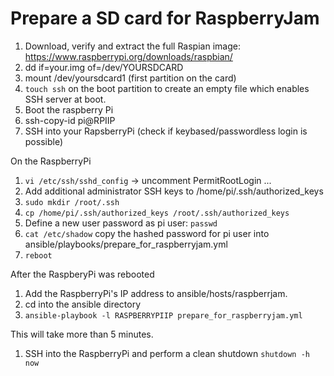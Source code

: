# Prepare a SD card for RaspberryJam

1. Download, verify and extract the full Raspian image: https://www.raspberrypi.org/downloads/raspbian/
2. dd if=your.img of=/dev/YOURSDCARD
3. mount /dev/yoursdcard1 (first partition on the card)
4. ```touch ssh``` on the boot partition to create an empty file which enables SSH server at boot.
5. Boot the raspberry Pi
6. ssh-copy-id pi@RPIIP
7. SSH into your RapsberryPi (check if keybased/passwordless login is possible)

On the RaspberryPi

1. ```vi /etc/ssh/sshd_config``` -> uncomment PermitRootLogin ...
2. Add additional administrator SSH keys to /home/pi/.ssh/authorized_keys
3. ```sudo mkdir /root/.ssh```
4. ```cp /home/pi/.ssh/authorized_keys /root/.ssh/authorized_keys```
5. Define a new user password as pi user: ```passwd```
6. ```cat /etc/shadow``` copy the hashed password for pi user into ansible/playbooks/prepare_for_raspberryjam.yml
7. ```reboot```

After the RaspberyPi was rebooted

1. Add the RaspberryPi's IP address to ansible/hosts/raspberrjam.
2. cd into the ansible directory
3. ```ansible-playbook -l RASPBERRYPIIP prepare_for_raspberryjam.yml```

This will take more than 5 minutes.

1. SSH into the RaspberryPi and perform a clean shutdown ```shutdown -h now```

